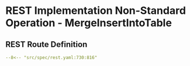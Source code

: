 # REST Implementation Non-Standard Operation - MergeInsertIntoTable

## REST Route Definition

```yaml
--8<-- "src/spec/rest.yaml:730:816"
```